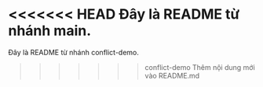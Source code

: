 <<<<<<< HEAD
Đây là README từ nhánh main.
=======
Đây là README từ nhánh conflict-demo.
>>>>>>> conflict-demo
Thêm nội dung mới vào README.md
